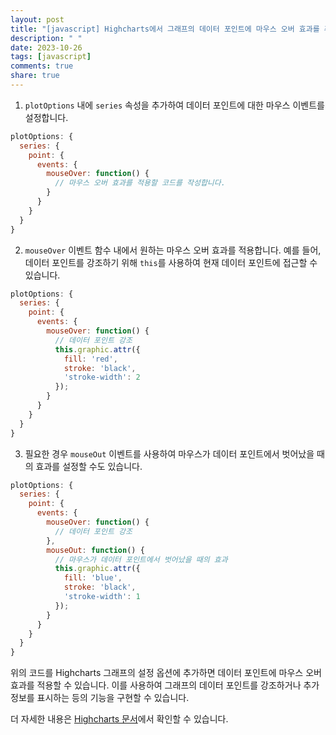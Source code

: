 ```yaml
---
layout: post
title: "[javascript] Highcharts에서 그래프의 데이터 포인트에 마우스 오버 효과를 추가하는 방법은 무엇인가요?"
description: " "
date: 2023-10-26
tags: [javascript]
comments: true
share: true
---
```


1. `plotOptions` 내에 `series` 속성을 추가하여 데이터 포인트에 대한 마우스 이벤트를 설정합니다.

```javascript
plotOptions: {
  series: {
    point: {
      events: {
        mouseOver: function() {
          // 마우스 오버 효과를 적용할 코드를 작성합니다.
        }
      }
    }
  }
}
```

2. `mouseOver` 이벤트 함수 내에서 원하는 마우스 오버 효과를 적용합니다. 예를 들어, 데이터 포인트를 강조하기 위해 `this`를 사용하여 현재 데이터 포인트에 접근할 수 있습니다.

```javascript
plotOptions: {
  series: {
    point: {
      events: {
        mouseOver: function() {
          // 데이터 포인트 강조
          this.graphic.attr({
            fill: 'red',
            stroke: 'black',
            'stroke-width': 2
          });
        }
      }
    }
  }
}
```

3. 필요한 경우 `mouseOut` 이벤트를 사용하여 마우스가 데이터 포인트에서 벗어났을 때의 효과를 설정할 수도 있습니다.

```javascript
plotOptions: {
  series: {
    point: {
      events: {
        mouseOver: function() {
          // 데이터 포인트 강조
        },
        mouseOut: function() {
          // 마우스가 데이터 포인트에서 벗어났을 때의 효과
          this.graphic.attr({
            fill: 'blue',
            stroke: 'black',
            'stroke-width': 1
          });
        }
      }
    }
  }
}
```

위의 코드를 Highcharts 그래프의 설정 옵션에 추가하면 데이터 포인트에 마우스 오버 효과를 적용할 수 있습니다. 이를 사용하여 그래프의 데이터 포인트를 강조하거나 추가 정보를 표시하는 등의 기능을 구현할 수 있습니다.

더 자세한 내용은 [Highcharts 문서](https://www.highcharts.com/docs)에서 확인할 수 있습니다.